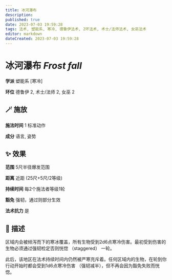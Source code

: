 ```yaml
---
title: 冰河瀑布
description: 
published: true
date: 2023-07-03 19:59:28
tags: 法术, 塑能系, 寒冷, 德鲁伊法术, 2环法术, 术士/法师法术, 女巫法术
editor: markdown
dateCreated: 2023-07-03 19:59:28
---
```


# **冰河瀑布** *Frost fall*

**学派** 塑能系 \[寒冷\] 

**环位** 德鲁伊 2, 术士/法师 2, 女巫 2

## 🪄 施放

**施法时间** 1 标准动作

**成分** 语言, 姿势

## ✨ 效果  

**范围** 5尺半径爆发范围

**距离** 近距 (25尺+5尺/2等级)  

**持续时间** 每2个施法者等级1轮 

**豁免** 强韧，通过则部分生效

**法术抗力** 是

## 📖 描述

区域内会被倾泻而下的寒冰覆盖，所有生物受到2d6点寒冷伤害。最初受到伤害的生物必须通过强韧检定否则恍惚 （staggered） 一轮。

此后，该地区在法术持续时间内仍然被严寒充斥着。任何区域内的生物，在轮到你行动开始时都会受到1d6点寒冷伤害 （强韧减半），但不再会因为豁免失败而恍惚。
    